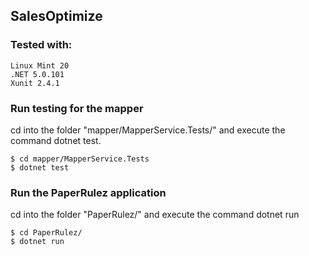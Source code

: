 ## SalesOptimize

### Tested with:
    Linux Mint 20
    .NET 5.0.101
    Xunit 2.4.1


### Run testing for the mapper

cd into the folder "mapper/MapperService.Tests/" and execute the command dotnet test.

    $ cd mapper/MapperService.Tests
    $ dotnet test


### Run the PaperRulez application

cd into the folder "PaperRulez/" and execute the command dotnet run

    $ cd PaperRulez/
    $ dotnet run

